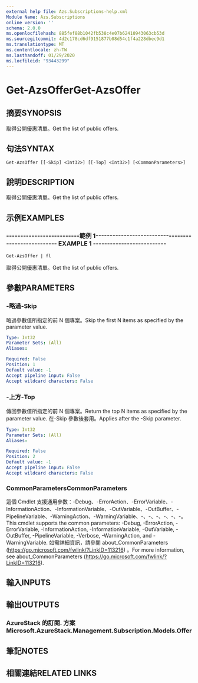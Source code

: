 ```yaml
---
external help file: Azs.Subscriptions-help.xml
Module Name: Azs.Subscriptions
online version: ''
schema: 2.0.0
ms.openlocfilehash: 885fef88b1042fb538c4e07b62410943063cb53d
ms.sourcegitcommit: 4d2c178cd6df9151877b08d54c1f4a228dbec9d1
ms.translationtype: MT
ms.contentlocale: zh-TW
ms.lasthandoff: 01/29/2020
ms.locfileid: "93443299"
---
```

# <span data-ttu-id="c6a21-101">Get-AzsOffer</span><span class="sxs-lookup"><span data-stu-id="c6a21-101">Get-AzsOffer</span></span>

## <span data-ttu-id="c6a21-102">摘要</span><span class="sxs-lookup"><span data-stu-id="c6a21-102">SYNOPSIS</span></span>
<span data-ttu-id="c6a21-103">取得公開優惠清單。</span><span class="sxs-lookup"><span data-stu-id="c6a21-103">Get the list of public offers.</span></span>

## <span data-ttu-id="c6a21-104">句法</span><span class="sxs-lookup"><span data-stu-id="c6a21-104">SYNTAX</span></span>

```
Get-AzsOffer [[-Skip] <Int32>] [[-Top] <Int32>] [<CommonParameters>]
```

## <span data-ttu-id="c6a21-105">說明</span><span class="sxs-lookup"><span data-stu-id="c6a21-105">DESCRIPTION</span></span>
<span data-ttu-id="c6a21-106">取得公開優惠清單。</span><span class="sxs-lookup"><span data-stu-id="c6a21-106">Get the list of public offers.</span></span>

## <span data-ttu-id="c6a21-107">示例</span><span class="sxs-lookup"><span data-stu-id="c6a21-107">EXAMPLES</span></span>

### <span data-ttu-id="c6a21-108">--------------------------範例 1--------------------------</span><span class="sxs-lookup"><span data-stu-id="c6a21-108">-------------------------- EXAMPLE 1 --------------------------</span></span>
```
Get-AzsOffer | fl
```

<span data-ttu-id="c6a21-109">取得公開優惠清單。</span><span class="sxs-lookup"><span data-stu-id="c6a21-109">Get the list of public offers.</span></span>

## <span data-ttu-id="c6a21-110">參數</span><span class="sxs-lookup"><span data-stu-id="c6a21-110">PARAMETERS</span></span>

### <span data-ttu-id="c6a21-111">-略過</span><span class="sxs-lookup"><span data-stu-id="c6a21-111">-Skip</span></span>
<span data-ttu-id="c6a21-112">略過參數值所指定的前 N 個專案。</span><span class="sxs-lookup"><span data-stu-id="c6a21-112">Skip the first N items as specified by the parameter value.</span></span>

```yaml
Type: Int32
Parameter Sets: (All)
Aliases: 

Required: False
Position: 1
Default value: -1
Accept pipeline input: False
Accept wildcard characters: False
```

### <span data-ttu-id="c6a21-113">-上方</span><span class="sxs-lookup"><span data-stu-id="c6a21-113">-Top</span></span>
<span data-ttu-id="c6a21-114">傳回參數值所指定的前 N 個專案。</span><span class="sxs-lookup"><span data-stu-id="c6a21-114">Return the top N items as specified by the parameter value.</span></span>
<span data-ttu-id="c6a21-115">在-Skip 參數後套用。</span><span class="sxs-lookup"><span data-stu-id="c6a21-115">Applies after the -Skip parameter.</span></span>

```yaml
Type: Int32
Parameter Sets: (All)
Aliases: 

Required: False
Position: 2
Default value: -1
Accept pipeline input: False
Accept wildcard characters: False
```

### <span data-ttu-id="c6a21-116">CommonParameters</span><span class="sxs-lookup"><span data-stu-id="c6a21-116">CommonParameters</span></span>
<span data-ttu-id="c6a21-117">這個 Cmdlet 支援通用參數：-Debug、-ErrorAction、-ErrorVariable、-InformationAction、-InformationVariable、-OutVariable、-OutBuffer、-PipelineVariable、-WarningAction、-WarningVariable、-、-、-、-、-、-。</span><span class="sxs-lookup"><span data-stu-id="c6a21-117">This cmdlet supports the common parameters: -Debug, -ErrorAction, -ErrorVariable, -InformationAction, -InformationVariable, -OutVariable, -OutBuffer, -PipelineVariable, -Verbose, -WarningAction, and -WarningVariable.</span></span> <span data-ttu-id="c6a21-118">如需詳細資訊，請參閱 about_CommonParameters (https://go.microsoft.com/fwlink/?LinkID=113216) 。</span><span class="sxs-lookup"><span data-stu-id="c6a21-118">For more information, see about_CommonParameters (https://go.microsoft.com/fwlink/?LinkID=113216).</span></span>

## <span data-ttu-id="c6a21-119">輸入</span><span class="sxs-lookup"><span data-stu-id="c6a21-119">INPUTS</span></span>

## <span data-ttu-id="c6a21-120">輸出</span><span class="sxs-lookup"><span data-stu-id="c6a21-120">OUTPUTS</span></span>

### <span data-ttu-id="c6a21-121">AzureStack 的訂閱. 方案</span><span class="sxs-lookup"><span data-stu-id="c6a21-121">Microsoft.AzureStack.Management.Subscription.Models.Offer</span></span>

## <span data-ttu-id="c6a21-122">筆記</span><span class="sxs-lookup"><span data-stu-id="c6a21-122">NOTES</span></span>

## <span data-ttu-id="c6a21-123">相關連結</span><span class="sxs-lookup"><span data-stu-id="c6a21-123">RELATED LINKS</span></span>


